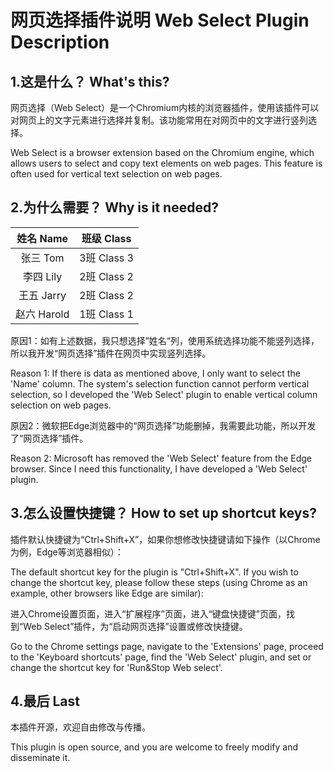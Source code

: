 # 网页选择插件说明 Web Select Plugin Description

 

## 1.这是什么？ What's this?

网页选择（Web Select）是一个Chromium内核的浏览器插件，使用该插件可以对网页上的文字元素进行选择并复制。该功能常用在对网页中的文字进行竖列选择。

Web Select is a browser extension based on the Chromium engine, which allows users to select and copy text elements on web pages. This feature is often used for vertical text selection on web pages.

 

## 2.为什么需要？ Why is it needed?

|  姓名 Name  | 班级 Class  |
| :---------: | :---------: |
|  张三 Tom   | 3班 Class 3 |
|  李四 Lily  | 2班 Class 2 |
| 王五 Jarry  | 2班 Class 2 |
| 赵六 Harold | 1班 Class 1 |

原因1：如有上述数据，我只想选择”姓名“列，使用系统选择功能不能竖列选择，所以我开发“网页选择”插件在网页中实现竖列选择。

Reason 1: If there is data as mentioned above, I only want to select the 'Name' column. The system's selection function cannot perform vertical selection, so I developed the 'Web Select' plugin to enable vertical column selection on web pages.

原因2：微软把Edge浏览器中的“网页选择”功能删掉，我需要此功能，所以开发了“网页选择”插件。

Reason 2: Microsoft has removed the 'Web Select' feature from the Edge browser. Since I need this functionality, I have developed a 'Web Select' plugin.

 

## 3.怎么设置快捷键？ How to set up shortcut keys?

插件默认快捷键为“Ctrl+Shift+X”，如果你想修改快捷键请如下操作（以Chrome为例，Edge等浏览器相似）：

The default shortcut key for the plugin is "Ctrl+Shift+X". If you wish to change the shortcut key, please follow these steps (using Chrome as an example, other browsers like Edge are similar):

进入Chrome设置页面，进入“扩展程序”页面，进入“键盘快捷键”页面，找到“Web Select”插件，为“启动网页选择”设置或修改快捷键。

Go to the Chrome settings page, navigate to the 'Extensions' page, proceed to the 'Keyboard shortcuts' page, find the 'Web Select' plugin, and set or change the shortcut key for 'Run&Stop Web select'.

 

## 4.最后 Last

本插件开源，欢迎自由修改与传播。

This plugin is open source, and you are welcome to freely modify and disseminate it.